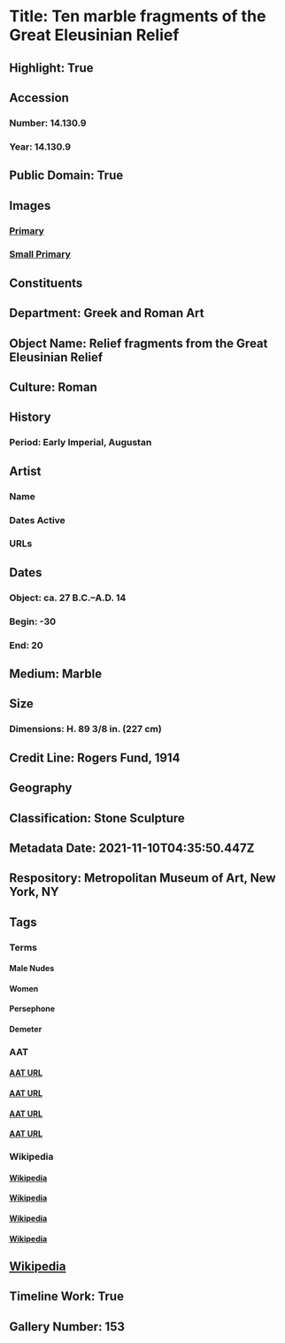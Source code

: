 # Title: Ten marble fragments of the Great Eleusinian Relief
## Highlight: True
## Accession
### Number: 14.130.9
### Year: 14.130.9
## Public Domain: True
## Images
### [Primary](https://images.metmuseum.org/CRDImages/gr/original/DT203390.jpg)
### [Small Primary](https://images.metmuseum.org/CRDImages/gr/web-large/DT203390.jpg)
## Constituents
## Department: Greek and Roman Art
## Object Name: Relief fragments from the Great Eleusinian Relief
## Culture: Roman
## History
### Period: Early Imperial, Augustan
## Artist
### Name
### Dates Active
### URLs
## Dates
### Object: ca. 27 B.C.–A.D. 14
### Begin: -30
### End: 20
## Medium: Marble
## Size
### Dimensions: H. 89 3/8 in. (227 cm)
## Credit Line: Rogers Fund, 1914
## Geography
## Classification: Stone Sculpture
## Metadata Date: 2021-11-10T04:35:50.447Z
## Respository: Metropolitan Museum of Art, New York, NY
## Tags
### Terms
#### Male Nudes
#### Women
#### Persephone
#### Demeter
### AAT
#### [AAT URL](http://vocab.getty.edu/page/aat/300189568)
#### [AAT URL](http://vocab.getty.edu/page/aat/300025943)
#### [AAT URL](http://vocab.getty.edu/page/ia/901001949)
#### [AAT URL](http://vocab.getty.edu/page/ia/901000683)
### Wikipedia
#### [Wikipedia]()
#### [Wikipedia]()
#### [Wikipedia]()
#### [Wikipedia]()
## [Wikipedia](https://www.wikidata.org/wiki/Q29383783)
## Timeline Work: True
## Gallery Number: 153